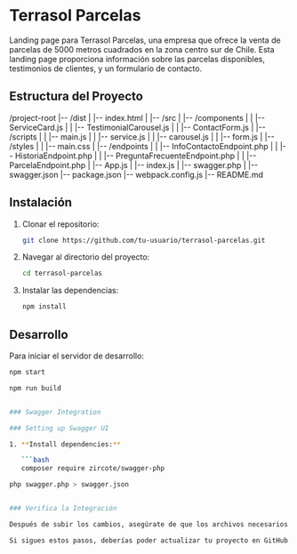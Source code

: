 # Terrasol Parcelas

Landing page para Terrasol Parcelas, una empresa que ofrece la venta de parcelas de 5000 metros cuadrados en la zona centro sur de Chile. Esta landing page proporciona información sobre las parcelas disponibles, testimonios de clientes, y un formulario de contacto.

## Estructura del Proyecto


/project-root
|-- /dist
|   |-- index.html
|
|-- /src
|   |-- /components
|   |   |-- ServiceCard.js
|   |   |-- TestimonialCarousel.js
|   |   |-- ContactForm.js
|   |-- /scripts
|   |   |-- main.js
|   |   |-- service.js
|   |   |-- carousel.js
|   |   |-- form.js
|   |-- /styles
|   |   |-- main.css
|   |-- /endpoints
|   |   |-- InfoContactoEndpoint.php
|   |   |-- HistoriaEndpoint.php
|   |   |-- PreguntaFrecuenteEndpoint.php
|   |   |-- ParcelaEndpoint.php
|   |-- App.js
|   |-- index.js
|   |-- swagger.php
|
|-- swagger.json
|-- package.json
|-- webpack.config.js
|-- README.md


## Instalación

1. Clonar el repositorio:
    ```sh
    git clone https://github.com/tu-usuario/terrasol-parcelas.git
    ```

2. Navegar al directorio del proyecto:
    ```sh
    cd terrasol-parcelas
    ```

3. Instalar las dependencias:
    ```sh
    npm install
    ```

## Desarrollo

Para iniciar el servidor de desarrollo:
```sh
npm start

npm run build


### Swagger Integration

### Setting up Swagger UI

1. **Install dependencies:**

   ```bash
   composer require zircote/swagger-php

php swagger.php > swagger.json


### Verifica la Integración

Después de subir los cambios, asegúrate de que los archivos necesarios para Swagger están en el repositorio y que puedes acceder a la documentación de tu API desde `swagger-ui/index.html`.

Si sigues estos pasos, deberías poder actualizar tu proyecto en GitHub con la integración de Swagger y los cambios en la estructura del proyecto.